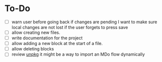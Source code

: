 # To-Do

- [ ] warn user before going back if changes are pending
      I want to make sure local changes are not lost if the user forgets to press save
- [ ] allow creating new files.
- [ ] write documentation for the project
- [ ] allow adding a new block at the start of a file.
- [ ] allow deleting blocks
- [ ] review [unpkg](https://unpkg.com/)
      it might be a way to import an MDo flow dynamically

